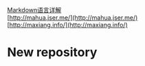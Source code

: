 [Markdown语言详解](http://www.kuqin.com/shuoit/20141125/343459.html)  
[http://mahua.jser.me/](http://mahua.jser.me/)  
[http://maxiang.info/](http://maxiang.info/)  

# New repository
